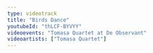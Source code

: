 ```yaml
---
type: videotrack
title: "Birds Dance"
youtubeId: "thLCF-BYVYY"
videoevents: "Tomasa Quartet at De Observant"
videoartists: ["Tomasa Quartet"]
---
```

